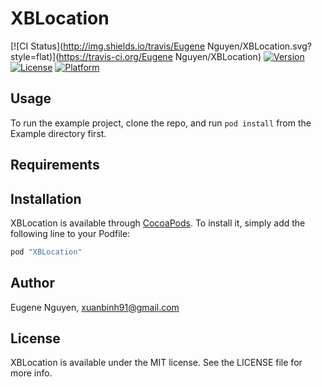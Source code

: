 # XBLocation

[![CI Status](http://img.shields.io/travis/Eugene Nguyen/XBLocation.svg?style=flat)](https://travis-ci.org/Eugene Nguyen/XBLocation)
[![Version](https://img.shields.io/cocoapods/v/XBLocation.svg?style=flat)](http://cocoapods.org/pods/XBLocation)
[![License](https://img.shields.io/cocoapods/l/XBLocation.svg?style=flat)](http://cocoapods.org/pods/XBLocation)
[![Platform](https://img.shields.io/cocoapods/p/XBLocation.svg?style=flat)](http://cocoapods.org/pods/XBLocation)

## Usage

To run the example project, clone the repo, and run `pod install` from the Example directory first.

## Requirements

## Installation

XBLocation is available through [CocoaPods](http://cocoapods.org). To install
it, simply add the following line to your Podfile:

```ruby
pod "XBLocation"
```

## Author

Eugene Nguyen, xuanbinh91@gmail.com

## License

XBLocation is available under the MIT license. See the LICENSE file for more info.
